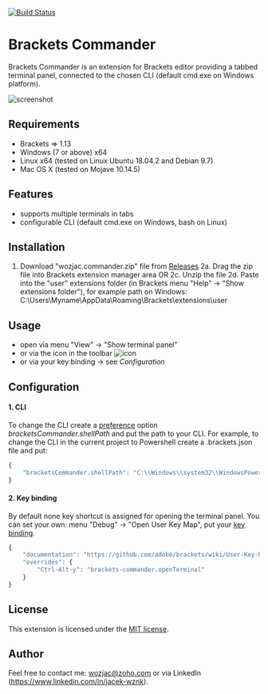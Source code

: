 [![Build Status](https://travis-ci.com/wozjac/brackets-commander.svg?branch=master)](https://travis-ci.com/wozjac/brackets-commander)

Brackets Commander
==================
Brackets Commander is an extension for Brackets editor providing a tabbed terminal panel, connected to the chosen CLI (default cmd.exe on Windows platform).

![screenshot](https://www.mediafire.com/convkey/d784/bj2bgzzt5okwa9q6g.jpg)

Requirements
------------
- Brackets => 1.13
- Windows (7 or above) x64 
- Linux x64 (tested on Linux Ubuntu 18.04.2 and Debian 9.7)
- Mac OS X (tested on Mojave 10.14.5) 

Features
--------
- supports multiple terminals in tabs
- configurable CLI (default cmd.exe on Windows, bash on Linux) 

Installation
------------
1. Download "wozjac.commander.zip" file from [Releases](https://github.com/wozjac/brackets-commander/releases)
2a. Drag the zip file into Brackets extension manager area 
OR
2c. Unzip the file
2d. Paste into the "user" extensions folder (in Brackets menu "Help" -> "Show extensions folder"), for example path on Windows: 
C:\Users\Myname\AppData\Roaming\Brackets\extensions\user

Usage
-----
- open via menu "View" -> "Show terminal panel"
- or via the icon in the toolbar ![icon](https://www.mediafire.com/convkey/988f/w3z9rkpyt60355v6g.jpg)
- or via your key binding -> see *Configuration*

Configuration
-------------

#### 1. CLI
To change the CLI create a [preference](https://github.com/adobe/brackets/wiki/How-to-Use-Brackets#preferences) option *bracketsCommander.shellPath* and put the path to your CLI.
For example, to change the CLI in the current project to Powershell create a .brackets.json file and put:  
```javascript
{  
    "bracketsCommander.shellPath": "C:\\Windows\\system32\\WindowsPowerShell\\v1.0\\powershell.exe"  
}
```

#### 2. Key binding
By default none key shortcut is assigned for opening the terminal panel. You can set your own: menu "Debug" -> "Open User Key Map", put your [key binding](https://github.com/adobe/brackets/wiki/User-Key-Bindings).
```javascript
{
    "documentation": "https://github.com/adobe/brackets/wiki/User-Key-Bindings",
    "overrides": {
        "Ctrl-Alt-y": "brackets-commander.openTerminal"
    }
}
```

License
-------
This extension is licensed under the [MIT license](http://opensource.org/licenses/MIT).

Author
------
Feel free to contact me: wozjac@zoho.com or via LinkedIn (https://www.linkedin.com/in/jacek-wznk).